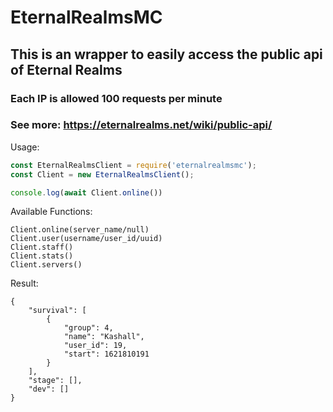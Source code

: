 # EternalRealmsMC

## This is an wrapper to easily access the public api of Eternal Realms

### Each IP is allowed 100 requests per minute

### See more: <https://eternalrealms.net/wiki/public-api/>

Usage:

```javascript
const EternalRealmsClient = require('eternalrealmsmc');
const Client = new EternalRealmsClient();

console.log(await Client.online())
```

Available Functions:

```
Client.online(server_name/null)
Client.user(username/user_id/uuid)
Client.staff()
Client.stats()
Client.servers()
```

Result:

```
{
    "survival": [
        {
            "group": 4,
            "name": "Kashall",
            "user_id": 19,
            "start": 1621810191
        }
    ],
    "stage": [],
    "dev": []
}
```
